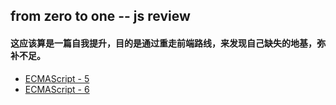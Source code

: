 ## from zero to one -- js review

#### 这应该算是一篇自我提升，目的是通过重走前端路线，来发现自己缺失的地基，弥补不足。


+ [ECMAScript - 5](/ECMAScript/ECAMScript-5.md)
+ [ECMAScript - 6](/ECMAScript/ECAMScript-6.md)

